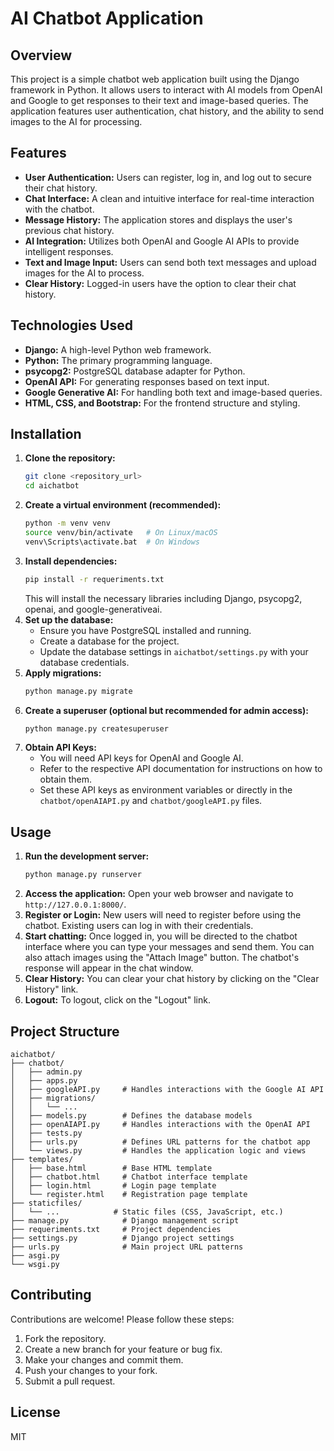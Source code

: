 # AI Chatbot Application

## Overview

This project is a simple chatbot web application built using the Django framework in Python. It allows users to interact with AI models from OpenAI and Google to get responses to their text and image-based queries. The application features user authentication, chat history, and the ability to send images to the AI for processing.

## Features

* **User Authentication:** Users can register, log in, and log out to secure their chat history.
* **Chat Interface:** A clean and intuitive interface for real-time interaction with the chatbot.
* **Message History:** The application stores and displays the user's previous chat history.
* **AI Integration:** Utilizes both OpenAI and Google AI APIs to provide intelligent responses.
* **Text and Image Input:** Users can send both text messages and upload images for the AI to process.
* **Clear History:** Logged-in users have the option to clear their chat history.

## Technologies Used

* **Django:** A high-level Python web framework.
* **Python:** The primary programming language.
* **psycopg2:** PostgreSQL database adapter for Python.
* **OpenAI API:** For generating responses based on text input.
* **Google Generative AI:** For handling both text and image-based queries.
* **HTML, CSS, and Bootstrap:** For the frontend structure and styling.

## Installation

1.  **Clone the repository:**
    ```bash
    git clone <repository_url>
    cd aichatbot
    ```
2.  **Create a virtual environment (recommended):**
    ```bash
    python -m venv venv
    source venv/bin/activate   # On Linux/macOS
    venv\Scripts\activate.bat  # On Windows
    ```
3.  **Install dependencies:**
    ```bash
    pip install -r requeriments.txt
    ```
    This will install the necessary libraries including Django, psycopg2, openai, and google-generativeai.
4.  **Set up the database:**
    * Ensure you have PostgreSQL installed and running.
    * Create a database for the project.
    * Update the database settings in `aichatbot/settings.py` with your database credentials.
5.  **Apply migrations:**
    ```bash
    python manage.py migrate
    ```
6.  **Create a superuser (optional but recommended for admin access):**
    ```bash
    python manage.py createsuperuser
    ```
7.  **Obtain API Keys:**
    * You will need API keys for OpenAI and Google AI.
    * Refer to the respective API documentation for instructions on how to obtain them.
    * Set these API keys as environment variables or directly in the `chatbot/openAIAPI.py` and `chatbot/googleAPI.py` files.

## Usage

1.  **Run the development server:**
    ```bash
    python manage.py runserver
    ```
2.  **Access the application:** Open your web browser and navigate to `http://127.0.0.1:8000/`.
3.  **Register or Login:** New users will need to register before using the chatbot. Existing users can log in with their credentials.
4.  **Start chatting:** Once logged in, you will be directed to the chatbot interface where you can type your messages and send them. You can also attach images using the "Attach Image" button. The chatbot's response will appear in the chat window.
5.  **Clear History:** You can clear your chat history by clicking on the "Clear History" link.
6.  **Logout:** To logout, click on the "Logout" link.

## Project Structure
```
aichatbot/
├── chatbot/
│   ├── admin.py
│   ├── apps.py
│   ├── googleAPI.py     # Handles interactions with the Google AI API
│   ├── migrations/
│   │   └── ...
│   ├── models.py        # Defines the database models
│   ├── openAIAPI.py     # Handles interactions with the OpenAI API
│   ├── tests.py
│   ├── urls.py          # Defines URL patterns for the chatbot app
│   └── views.py         # Handles the application logic and views
├── templates/
│   ├── base.html        # Base HTML template
│   ├── chatbot.html     # Chatbot interface template
│   ├── login.html       # Login page template
│   └── register.html    # Registration page template
├── staticfiles/
│   └── ...            # Static files (CSS, JavaScript, etc.)
├── manage.py            # Django management script
├── requeriments.txt     # Project dependencies
├── settings.py          # Django project settings
├── urls.py              # Main project URL patterns
├── asgi.py
└── wsgi.py
```

## Contributing

Contributions are welcome! Please follow these steps:

1.  Fork the repository.
2.  Create a new branch for your feature or bug fix.
3.  Make your changes and commit them.
4.  Push your changes to your fork.
5.  Submit a pull request.

## License

MIT